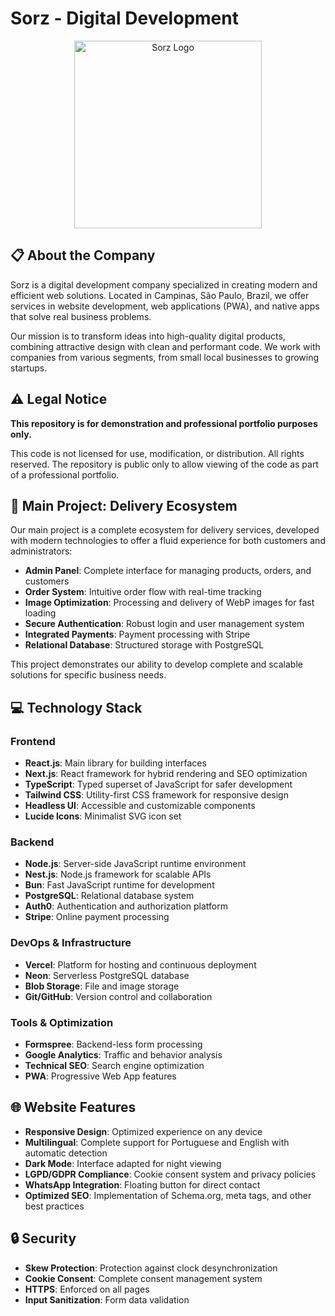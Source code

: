 # Sorz - Digital Development

<p align="center">
  <img src="https://d7hd88ngyqaw6jtz.public.blob.vercel-storage.com/logo.webp" alt="Sorz Logo" width="300" />
</p>

## 📋 About the Company

Sorz is a digital development company specialized in creating modern and efficient web solutions. Located in Campinas, São Paulo, Brazil, we offer services in website development, web applications (PWA), and native apps that solve real business problems.

Our mission is to transform ideas into high-quality digital products, combining attractive design with clean and performant code. We work with companies from various segments, from small local businesses to growing startups.

## ⚠️ Legal Notice

**This repository is for demonstration and professional portfolio purposes only.**

This code is not licensed for use, modification, or distribution. All rights reserved.
The repository is public only to allow viewing of the code as part of a professional portfolio.

## 🚀 Main Project: Delivery Ecosystem

Our main project is a complete ecosystem for delivery services, developed with modern technologies to offer a fluid experience for both customers and administrators:

- **Admin Panel**: Complete interface for managing products, orders, and customers
- **Order System**: Intuitive order flow with real-time tracking
- **Image Optimization**: Processing and delivery of WebP images for fast loading
- **Secure Authentication**: Robust login and user management system
- **Integrated Payments**: Payment processing with Stripe
- **Relational Database**: Structured storage with PostgreSQL

This project demonstrates our ability to develop complete and scalable solutions for specific business needs.

## 💻 Technology Stack

### Frontend
- **React.js**: Main library for building interfaces
- **Next.js**: React framework for hybrid rendering and SEO optimization
- **TypeScript**: Typed superset of JavaScript for safer development
- **Tailwind CSS**: Utility-first CSS framework for responsive design
- **Headless UI**: Accessible and customizable components
- **Lucide Icons**: Minimalist SVG icon set

### Backend
- **Node.js**: Server-side JavaScript runtime environment
- **Nest.js**: Node.js framework for scalable APIs
- **Bun**: Fast JavaScript runtime for development
- **PostgreSQL**: Relational database system
- **Auth0**: Authentication and authorization platform
- **Stripe**: Online payment processing

### DevOps & Infrastructure
- **Vercel**: Platform for hosting and continuous deployment
- **Neon**: Serverless PostgreSQL database
- **Blob Storage**: File and image storage
- **Git/GitHub**: Version control and collaboration

### Tools & Optimization
- **Formspree**: Backend-less form processing
- **Google Analytics**: Traffic and behavior analysis
- **Technical SEO**: Search engine optimization
- **PWA**: Progressive Web App features

## 🌐 Website Features

- **Responsive Design**: Optimized experience on any device
- **Multilingual**: Complete support for Portuguese and English with automatic detection
- **Dark Mode**: Interface adapted for night viewing
- **LGPD/GDPR Compliance**: Cookie consent system and privacy policies
- **WhatsApp Integration**: Floating button for direct contact
- **Optimized SEO**: Implementation of Schema.org, meta tags, and other best practices

## 🔒 Security

- **Skew Protection**: Protection against clock desynchronization
- **Cookie Consent**: Complete consent management system
- **HTTPS**: Enforced on all pages
- **Input Sanitization**: Form data validation
